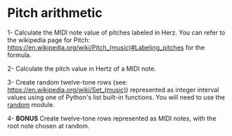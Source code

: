 # Pitch arithmetic

1- Calculate the MIDI note value of pitches labeled in Herz. You can refer to the wikipedia page for Pitch: <https://en.wikipedia.org/wiki/Pitch_(music)#Labeling_pitches> for the formula.

2- Calculate the pitch value in Hertz of a MIDI note.

3- Create random twelve-tone rows (see: <https://en.wikipedia.org/wiki/Set_(music)>) represented as integer interval values using one of Python's list built-in functions. You will need to use the [random](https://docs.python.org/3.6/library/random.html) module.

4- **BONUS** Create twelve-tone rows represented as MIDI notes, with the root note chosen at random.
